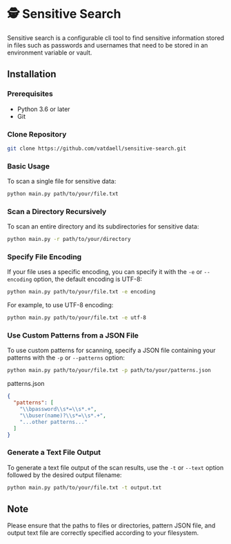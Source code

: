 # 🕵️ Sensitive Search

Sensitive search is a configurable cli tool to find sensitive information stored in files such as passwords and usernames that need to be stored in an environment variable or vault.

## Installation

### Prerequisites

* Python 3.6 or later
* Git

### Clone Repository

```bash
git clone https://github.com/vatdaell/sensitive-search.git
```

### Basic Usage

To scan a single file for sensitive data:

```bash
python main.py path/to/your/file.txt
```

### Scan a Directory Recursively

To scan an entire directory and its subdirectories for sensitive data:

```bash
python main.py -r path/to/your/directory 
```

### Specify File Encoding

If your file uses a specific encoding, you can specify it with the `-e` or `--encoding` option, the default encoding is UTF-8:

```bash
python main.py path/to/your/file.txt -e encoding
```

For example, to use UTF-8 encoding:

```bash
python main.py path/to/your/file.txt -e utf-8
```

### Use Custom Patterns from a JSON File

To use custom patterns for scanning, specify a JSON file containing your patterns with the `-p` or `--patterns` option:

```bash
python main.py path/to/your/file.txt -p path/to/your/patterns.json
```

patterns.json

```json
{
  "patterns": [
    "\\bpassword\\s*=\\s*.+",
    "\\buser(name)?\\s*=\\s*.+",
    "...other patterns..."
  ]
}
```

### Generate a Text File Output

To generate a text file output of the scan results, use the `-t` or `--text` option followed by the desired output filename:

```bash
python main.py path/to/your/file.txt -t output.txt
```

## Note

Please ensure that the paths to files or directories, pattern JSON file, and output text file are correctly specified according to your filesystem.

